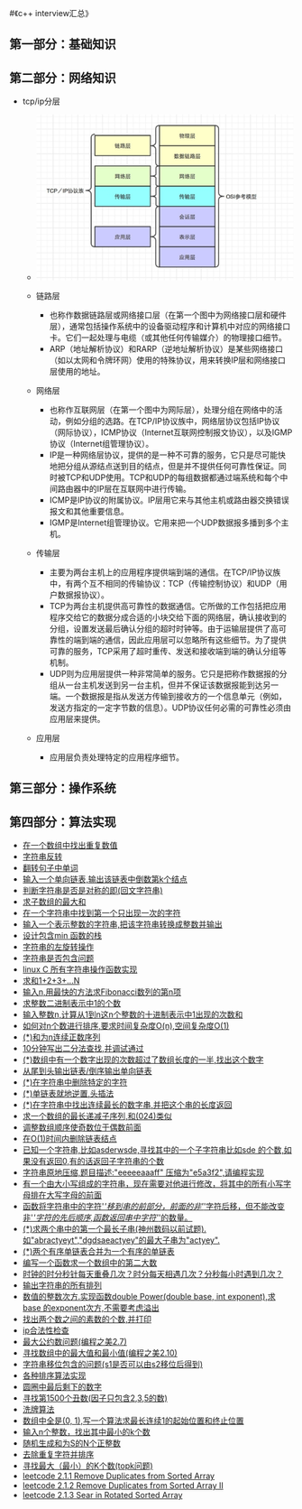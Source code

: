#《c++ interview汇总》
## 第一部分：基础知识  

## 第二部分：网络知识  
- tcp/ip分层
  - ![](/picture/tcp_ip.jpg "tcp/ip分层")
  - 链路层
    - 也称作数据链路层或网络接口层（在第一个图中为网络接口层和硬件层），通常包括操作系统中的设备驱动程序和计算机中对应的网络接口卡。它们一起处理与电缆（或其他任何传输媒介）的物理接口细节。
    - ARP（地址解析协议）和RARP（逆地址解析协议）是某些网络接口（如以太网和令牌环网）使用的特殊协议，用来转换IP层和网络接口层使用的地址。

  - 网络层
      - 也称作互联网层（在第一个图中为网际层），处理分组在网络中的活动，例如分组的选路。在TCP/IP协议族中，网络层协议包括IP协议（网际协议），ICMP协议（Internet互联网控制报文协议），以及IGMP协议（Internet组管理协议）。
      - IP是一种网络层协议，提供的是一种不可靠的服务，它只是尽可能快地把分组从源结点送到目的结点，但是并不提供任何可靠性保证。同时被TCP和UDP使用。TCP和UDP的每组数据都通过端系统和每个中间路由器中的IP层在互联网中进行传输。
      - ICMP是IP协议的附属协议。IP层用它来与其他主机或路由器交换错误报文和其他重要信息。
      - IGMP是Internet组管理协议。它用来把一个UDP数据报多播到多个主机。

  - 传输层
      - 主要为两台主机上的应用程序提供端到端的通信。在TCP/IP协议族中，有两个互不相同的传输协议：TCP（传输控制协议）和UDP（用户数据报协议）。
      - TCP为两台主机提供高可靠性的数据通信。它所做的工作包括把应用程序交给它的数据分成合适的小块交给下面的网络层，确认接收到的分组，设置发送最后确认分组的超时时钟等。由于运输层提供了高可靠性的端到端的通信，因此应用层可以忽略所有这些细节。为了提供可靠的服务，TCP采用了超时重传、发送和接收端到端的确认分组等机制。
      - UDP则为应用层提供一种非常简单的服务。它只是把称作数据报的分组从一台主机发送到另一台主机，但并不保证该数据报能到达另一端。一个数据报是指从发送方传输到接收方的一个信息单元（例如，发送方指定的一定字节数的信息）。UDP协议任何必需的可靠性必须由应用层来提供。

  - 应用层
      - 应用层负责处理特定的应用程序细节。

## 第三部分：操作系统  

## 第四部分：算法实现  
- [在一个数组中找出重复数值](/interview/src/001.c)
- [字符串反转](/interview/src/002.c)
- [翻转句子中单词](/interview/src/003.c)
- [输入一个单向链表,输出该链表中倒数第k个结点](/interview/src/004.c)
- [判断字符串是否是对称的即(回文字符串)](/interview/src/005.c)
- [求子数组的最大和](/interview/src/006.c)
- [在一个字符串中找到第一个只出现一次的字符](/interview/src/007.c)
- [输入一个表示整数的字符串,把该字符串转换成整数并输出](/interview/src/008.c)
- [设计包含min 函数的栈](/interview/src/009.c)
- [字符串的左旋转操作](/interview/src/010.c)
- [字符串是否包含问题](/interview/src/011.c)
- [linux C 所有字符串操作函数实现](/interview/src/012.c)
- [求和1+2+3+...N](/interview/src/013.c)
- [输入n,用最快的方法求Fibonacci数列的第n项](/interview/src/014.c)
- [求整数二进制表示中1的个数](/interview/src/015.c)
- [输入整数n,计算从1到n这n个整数的十进制表示中1出现的次数和](/interview/src/016.c)
- [如何对n个数进行排序,要求时间复杂度O(n),空间复杂度O(1)](/interview/src/017.c)
- [(*)和为n连续正数序列](/interview/src/018.c)
- [10分钟写出二分法查找,并调试通过](/interview/src/019.c)
- [(*)数组中有一个数字出现的次数超过了数组长度的一半,找出这个数字](/interview/src/020.c)
- [从尾到头输出链表/倒序输出单向链表](/interview/src/021.c)
- [(*)在字符串中删除特定的字符](/interview/src/022.c)
- [(*)单链表就地逆置,头插法](/interview/src/023.c)
- [(*)在字符串中找出连续最长的数字串,并把这个串的长度返回](/interview/src/024.c)
- [求一个数组的最长递减子序列,和(024)类似](/interview/src/025.c)
- [调整数组顺序使奇数位于偶数前面](/interview/src/026.c)
- [在O(1)时间内删除链表结点](/interview/src/027.c)
- [已知一个字符串,比如asderwsde,寻找其中的一个子字符串比如sde 的个数,如果没有返回0,有的话返回子字符串的个数](/interview/src/028.c)
- [字符串原地压缩,题目描述:"eeeeeaaaff" 压缩为"e5a3f2",请编程实现](/interview/src/029.c)
- [有一个由大小写组成的字符串，现在需要对他进行修改，将其中的所有小写字母排在大写字母的前面](/interview/src/030.c)
- [函数将字符串中的字符'*'移到串的前部分，前面的非'*'字符后移，但不能改变非'*'字符的先后顺序,函数返回串中字符'*'的数量。](/interview/src/031.c)
- [(*)求两个串中的第一个最长子串(神州数码以前试题).如"abractyeyt","dgdsaeactyey"的最大子串为"actyey".](/interview/src/032.c)
- [(*)两个有序单链表合并为一个有序的单链表](/interview/src/033.c)
- [编写一个函数求一个数组中的第二大数](/interview/src/034.c)
- [时钟的时分秒针每天重叠几次？时分每天相遇几次？分秒每小时遇到几次？](/interview/src/035.c)
- [输出字符串的所有排列](/interview/src/036.cpp)
- [数值的整数次方.实现函数double Power(double base, int exponent),求base 的exponent次方,不需要考虑溢出](/interview/src/037.c)
- [找出两个数之间的素数的个数,并打印](/interview/src/038.c)
- [ip合法性检查](/interview/src/039.c)
- [最大公约数问题(编程之美2.7)](/interview/src/040.c)
- [寻找数组中的最大值和最小值(编程之美2.10)](/interview/src/041.c)
- [字符串移位包含的问题(s1是否可以由s2移位后得到)](/interview/src/042.c)
- [各种排序算法实现](/interview/src/043.c)
- [圆圈中最后剩下的数字](/interview/src/044.cpp)
- [寻找第1500个丑数(因子只包含2,3,5的数)](/interview/src/045.c)
- [洗牌算法](/interview/src/046.cpp)
- [数组中全是(0, 1),写一个算法求最长连续1的起始位置和终止位置](/interview/src/047.cpp)
- [输入n个整数，找出其中最小的k个数](/interview/src/048.cpp)
- [随机生成和为S的N个正整数](/interview/src/049.cpp)
- [去除重复字符并排序](/interview/src/050.cpp)
- [寻找最大（最小）的K个数(topk问题)](/interview/src/051.cpp)
- [leetcode 2.1.1 Remove Duplicates from Sorted Array](/interview/src/052.c)
- [leetcode 2.1.2 Remove Duplicates from Sorted Array II ](/interview/src/053.c)
- [leetcode 2.1.3 Sear in Rotated Sorted Array](/interview/src/054.c)

